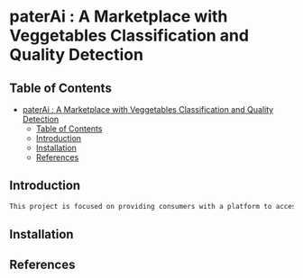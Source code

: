 # paterAi : A Marketplace with Veggetables Classification and Quality Detection

## Table of Contents
- [paterAi : A Marketplace with Veggetables Classification and Quality Detection](#paterai--a-marketplace-with-veggetables-classification-and-quality-detection)
  - [Table of Contents](#table-of-contents)
  - [Introduction](#introduction)
  - [Installation](#installation)
  - [References](#references)

## Introduction
```bash
This project is focused on providing consumers with a platform to access locally sourced, sustainably produced food. We aim to develop an application that enables consumers to browse and purchase food products directly from local farmers. The application will incorporate machine learning algorithms to provide personalized recommendations based on consumer preference. This project will also provide consumers with information on the nutritional value of different foods and detect signs of spoilage or damage in food products through computer vision technology.
```

## Installation

## References
